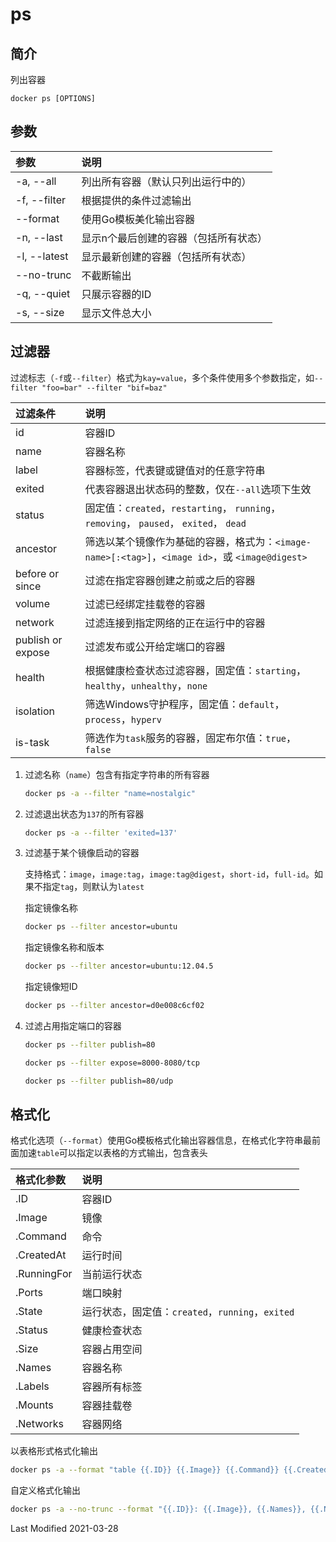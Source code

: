 # ps

## 简介

列出容器

```
docker ps [OPTIONS]
```

## 参数

参数 | 说明
:--- | :---
-a, --all    | 列出所有容器（默认只列出运行中的）
-f, --filter | 根据提供的条件过滤输出
--format     | 使用Go模板美化输出容器
-n, --last   | 显示n个最后创建的容器（包括所有状态）
-l, --latest | 显示最新创建的容器（包括所有状态）
--no-trunc   | 不截断输出
-q, --quiet  | 只展示容器的ID
-s, --size   | 显示文件总大小


## 过滤器

过滤标志（`-f`或`--filter`）格式为`kay=value`，多个条件使用多个参数指定，如`--filter "foo=bar" --filter "bif=baz"`

过滤条件 | 说明
:--- | :---
id                | 容器ID
name              | 容器名称
label             | 容器标签，代表键或键值对的任意字符串
exited            | 代表容器退出状态码的整数，仅在`--all`选项下生效
status            | 固定值：`created`，`restarting`， `running`， `removing`， `paused`， `exited`， `dead`
ancestor          | 筛选以某个镜像作为基础的容器，格式为：`<image-name>[:<tag>]`，`<image id>`，或 `<image@digest>`
before or since   | 过滤在指定容器创建之前或之后的容器
volume            | 过滤已经绑定挂载卷的容器
network           | 过滤连接到指定网络的正在运行中的容器
publish or expose | 过滤发布或公开给定端口的容器
health            | 根据健康检查状态过滤容器，固定值：`starting`，`healthy`，`unhealthy`，`none`
isolation         | 筛选Windows守护程序，固定值：`default`，`process`，`hyperv`
is-task           | 筛选作为`task`服务的容器，固定布尔值：`true`，`false`

1. 过滤名称（`name`）包含有指定字符串的所有容器

    ```bash
    docker ps -a --filter "name=nostalgic"
    ```

2. 过滤退出状态为`137`的所有容器

    ```bash
    docker ps -a --filter 'exited=137'
    ```

3. 过滤基于某个镜像启动的容器

    支持格式：`image`，`image:tag`，`image:tag@digest`，`short-id`，`full-id`。如果不指定`tag`，则默认为`latest`

    指定镜像名称

    ```bash
    docker ps --filter ancestor=ubuntu
    ```

    指定镜像名称和版本

    ```bash
    docker ps --filter ancestor=ubuntu:12.04.5
    ```

    指定镜像短ID

    ```bash
    docker ps --filter ancestor=d0e008c6cf02
    ```

4. 过滤占用指定端口的容器

    ```bash
    docker ps --filter publish=80
    ```
    ```bash
    docker ps --filter expose=8000-8080/tcp
    ```
    ```bash
    docker ps --filter publish=80/udp
    ```

## 格式化

格式化选项（`--format`）使用Go模板格式化输出容器信息，在格式化字符串最前面加速`table`可以指定以表格的方式输出，包含表头

格式化参数 | 说明
:--- | :---
.ID         | 容器ID
.Image      | 镜像
.Command    | 命令
.CreatedAt  | 运行时间
.RunningFor | 当前运行状态
.Ports      | 端口映射
.State      | 运行状态，固定值：`created`，`running`，`exited`
.Status     | 健康检查状态
.Size       | 容器占用空间
.Names      | 容器名称
.Labels     | 容器所有标签
.Mounts     | 容器挂载卷
.Networks   | 容器网络

以表格形式格式化输出

```bash
docker ps -a --format "table {{.ID}} {{.Image}} {{.Command}} {{.CreatedAt}} {{.RunningFor}} {{.Ports}} {{.State}} {{.Status}} {{.Size}} {{.Names}} {{.Labels}} {{.Mounts}} {{.Networks}}"
```

自定义格式化输出

```bash
docker ps -a --no-trunc --format "{{.ID}}: {{.Image}}, {{.Names}}, {{.Networks}}, {{.Size}}, {{.CreatedAt}}\n{{.Command}}\n{{.RunningFor}}, {{.Ports}}, {{.State}}, {{.Status}}\n{{.Mounts}}\n"
```

Last Modified 2021-03-28
